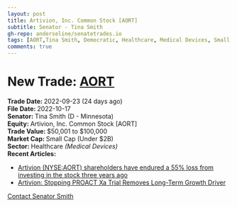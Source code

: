 ```yaml
---
layout: post
title: Artivion, Inc. Common Stock [AORT]
subtitle: Senator - Tina Smith
gh-repo: anderseline/senatetrades.io
tags: [AORT,Tina Smith, Democratic, Healthcare, Medical Devices, Small Cap (Under $2B)]
comments: true
---
```


# New Trade: [AORT](https://finance.yahoo.com/quote/AORT/) #
<b>Trade Date: </b>2022-09-23 (24 days ago)<br>
<b>File Date: </b>2022-10-17<br>
<b>Senator: </b>Tina Smith (D - Minnesota)<br>
<b>Equity: </b>Artivion, Inc. Common Stock [AORT]<br>
<b>Trade Value: </b>$50,001 to $100,000<br>
<b>Market Cap: </b>Small Cap (Under $2B)<br>
<b>Sector: </b>Healthcare <i>(Medical Devices)</i><br>
<b>Recent Articles:</b>
- [Artivion (NYSE:AORT) shareholders have endured a 55% loss from investing in the stock three years ago](https://finance.yahoo.com/news/artivion-nyse-aort-shareholders-endured-190954257.html)
- [Artivion: Stopping PROACT Xa Trial Removes Long-Term Growth Driver](https://seekingalpha.com/article/4543469-artivion-stopping-proact-xa-trial-removes-long-term-growth-driver)

[Contact Senator Smith](https://www.smith.senate.gov/contact)